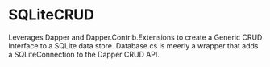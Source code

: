 # SQLiteCRUD
 
Leverages Dapper and Dapper.Contrib.Extensions to create a Generic CRUD Interface to a SQLite data store.  Database.cs is meerly a wrapper that adds a SQLiteConnection to the Dapper CRUD API.
